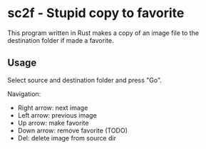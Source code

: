 # sc2f - Stupid copy to favorite

This program written in Rust makes a copy of an image file to the destination
folder if made a favorite.

## Usage

Select source and destination folder and press "Go".

Navigation:
* Right arrow: next image
* Left arrow: previous image
* Up arrow: make favorite
* Down arrow: remove favorite (TODO)
* Del: delete image from source dir
